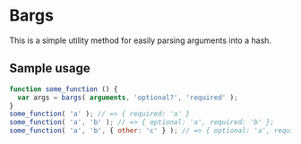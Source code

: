 # Bargs

This is a simple utility method for easily parsing arguments into a hash.

## Sample usage

```javascript
function some_function () {
  var args = bargs( arguments, 'optional?', 'required' );
}
some_function( 'a' ); // => { required: 'a' }
some_function( 'a', 'b' ); // => { optional: 'a', required: 'b' };
some_function( 'a', 'b', { other: 'c' } ); // => { optional: 'a', required: 'b', other: 'c' }
```